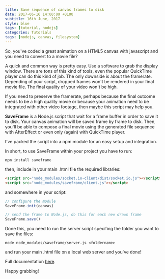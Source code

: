 ```yaml
---
title: Save sequence of canvas frames to disk
date: 2017-06-16 14:00:00 +0100
subtitle: 16th June, 2017
style: blue
tags: [tutorial, nodejs]
categories: Tutorials
tags: [nodejs, canvas, filesystem]
---
```


So, you've coded a great animation on a HTML5 canvas with javascript and you need to convert to a movie file?

A quick and common way is pretty easy. Use a software to grab the display window. There are tons of this kind of tools, even the popular QuickTime player can do this kind of job. The only downside is about the framerate. Depending of your script, dropped frames won't be rendered in your final movie file. The final quality of your video won't be high.

If you need to preserve the framerate, perhaps because the final outcome needs to be a high quality movie or because your animation need to be integrated with other video footage, then maybe this script may help you.

**SaveFrame** is a Node.js script that wait for a frame buffer in order to save it to disk. Your canvas animation will be saved frame by frame to disk. Then, you'll be able to compose a final movie using the generated file sequence with AfterEffect or even only (again) with QuickTime player.

I've packed the script into a npm module for an easy setup and integration. 

In short, to use SaveFrame within your project you have to run:

```shell
npm install saveframe
```

then, include in your main .html file the required libraries:

```html
<script src="node_modules/socket.io-client/dist/socket.io.js"></script>
<script src="node_modules/saveframe/client.js"></script>
```

and somewhere in your script:

```javascript
// configure the module
SaveFrame.init(canvas)

// send the frame to Node.js, do this for each new drawn frame
SaveFrame.save()
```

Done this, you need to run the server script specifing the folder you want to save the files:

```shell
node node_modules/saveframe/server.js <foldername>
```

and run your main .html file on a local web server and you've done!

Full documentation [here](https://github.com/abusedmedia/saveframe).

Happy grabbing!

